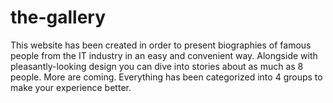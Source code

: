 # the-gallery
This website has been created in order to present biographies of famous people from the IT industry in an easy and
convenient way.
Alongside with pleasantly-looking design you can dive into stories about as much as 8 people. More are coming.
Everything has been categorized into 4 groups to make your experience better.
